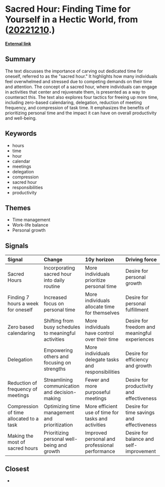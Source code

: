 # __Sacred Hour: Finding Time for Yourself in a Hectic World__, from ([20221210](https://kghosh.substack.com/p/20221210).)

__[External link](https://rishad.substack.com/p/sacred-hours?utm_source=substack&utm_medium=email)__



## Summary

The text discusses the importance of carving out dedicated time for oneself, referred to as the "sacred hour." It highlights how many individuals feel overwhelmed and stressed due to competing demands on their time and attention. The concept of a sacred hour, where individuals can engage in activities that center and rejuvenate them, is presented as a way to counteract this. The text also explores four tactics for freeing up more time, including zero-based calendaring, delegation, reduction of meeting frequency, and compression of task time. It emphasizes the benefits of prioritizing personal time and the impact it can have on overall productivity and well-being.

## Keywords

* hours
* time
* hour
* calendar
* meetings
* delegation
* compression
* sacred hour
* responsibilities
* productivity

## Themes

* Time management
* Work-life balance
* Personal growth

## Signals

| Signal                                  | Change                                                | 10y horizon                                          | Driving force                                 |
|:----------------------------------------|:------------------------------------------------------|:-----------------------------------------------------|:----------------------------------------------|
| Sacred Hours                            | Incorporating sacred hour into daily routine          | More individuals prioritize personal time            | Desire for personal growth                    |
| Finding 7 hours a week for oneself      | Increased focus on personal time                      | More individuals allocate time for themselves        | Desire for personal fulfillment               |
| Zero based calendaring                  | Shifting from busy schedules to meaningful activities | More individuals have control over their time        | Desire for freedom and meaningful experiences |
| Delegation                              | Empowering others and focusing on strengths           | More individuals delegate tasks and responsibilities | Desire for efficiency and growth              |
| Reduction of frequency of meetings      | Streamlining communication and decision-making        | Fewer and more purposeful meetings                   | Desire for productivity and effectiveness     |
| Compression of time allocated to a task | Optimizing time management and prioritization         | More efficient use of time for tasks and activities  | Desire for time savings and effectiveness     |
| Making the most of sacred hours         | Prioritizing personal well-being and growth           | Improved personal and professional performance       | Desire for balance and self-improvement       |

## Closest

* 